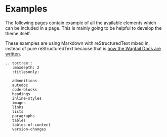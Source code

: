 # Examples

The following pages contain example of all the available elements which can be included in a page.
This is mainly going to be helpful to develop the theme itself.

These examples are using Markdown with reStructuredText mixed in, instead of pure reStructuredText because that is [how the Wagtail Docs are written](https://github.com/wagtail/wagtail/blob/main/docs/contributing/documentation_guidelines.md).


```eval_rst
.. toctree::
   :maxdepth: 2
   :titlesonly:

   admonitions
   autodoc
   code-blocks
   headings
   inline-styles
   images
   links
   lists
   paragraphs
   tables
   tables-of-content
   version-changes
```
